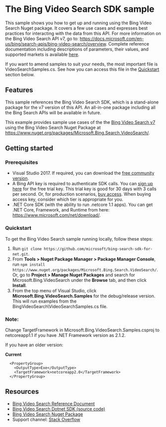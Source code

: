 # The Bing Video Search SDK sample

This sample shows you how to get up and running using the Bing Video Search Nuget package. It covers a few use cases and expresses best practices for interacting with the data from this API. For more information on the Bing Video Search API v7, go to: https://docs.microsoft.com/en-us/bing/search-apis/bing-video-search/overview. Complete reference documentation including descriptions of parameters, their values, and supported markets is available [here](https://docs.microsoft.com/en-us/bing/search-apis/bing-video-search/overview).

If you want to amend samples to suit your needs, the most important file is VideoSearchSamples.cs. See how you can access this file in the [Quickstart](#quickstart) section below.

## Features

This sample references the Bing Video Search SDK, which is a stand-alone package for the v7 version of this API. An all-in-one package including all the Bing Search APIs will be available in future.

This example provides sample use cases of the the [Bing Video Search v7](https://github.com/microsoft/bing-search-sdk-for-net/tree/main/samples/BingSearchSamples/BingVideoSearch) using the Bing Video Search Nuget Package at https://www.nuget.org/packages/Microsoft.Bing.Search.VideoSearch/.

## Getting started

### Prerequisites

- Visual Studio 2017. If required, you can download the [free community version](https://www.visualstudio.com/vs/community/).
- A Bing API key is required to authenticate SDK calls. You can [sign up here](https://portal.azure.com/#create/microsoft.bingsearch) for the free trial key. This trial key is good for 30 days with 3 calls per second. Or, for production scenarios, [buy access](https://portal.azure.com/#create/microsoft.bingsearch). When buying access key, consider which tier is appropriate for you.
- .NET Core SDK (with the ability to run .netcore 1.1 apps). You can get .NET Core, Framework, and Runtime from here: https://www.microsoft.com/net/download/. 


### Quickstart

To get the Bing Video Search sample running locally, follow these steps:

1. Run `git clone https://github.com/microsoft/bing-search-sdk-for-net.git`.
3. From **Tools > Nuget Package Manager > Package Manager Console**, run `npm install https://www.nuget.org/packages/Microsoft.Bing.Search.VideoSearch/`. Or, go to **Project > Manage Nuget Packages** and search for Microsoft.Bing.VideoSearch under the **Browse** tab, and then click **Install**.
4. From the top menu of Visual Studio, click **Microsoft.Bing.VideoSearch.Samples** for the debug/release version. This will run examples from the BingVideoSearch\VideoSearchSamples.cs file. 

### Note: 
Change TargetFramework in Microsoft.Bing.VideoSearch.Samples.csproj to netcoreapp1.1 if you have .NET Framework version as 2.1.2.

If you have an older version:

**Current**
````  
  <PropertyGroup>
    <OutputType>Exe</OutputType>
    <TargetFramework>netcoreapp2.0</TargetFramework>
  </PropertyGroup>
````
## Resources
- [Bing Video Search Reference Document](https://docs.microsoft.com/en-us/bing/search-apis/bing-video-search/overview)
- [Bing Video Search Dotnet SDK (source code)](https://github.com/microsoft/bing-search-sdk-for-net/tree/main/sdk/VideoSearch) 
- [Bing Video Search Nuget Package](https://www.nuget.org/packages/Microsoft.Bing.Search.VideoSearch/)
- Support channel: [Stack Overflow](https://stackoverflow.com/questions/tagged/bing-search)
